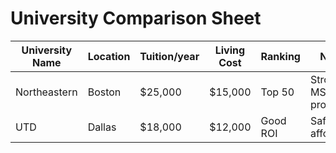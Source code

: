 # University Comparison Sheet

| University Name | Location | Tuition/year | Living Cost | Ranking | Notes |
|------------------|----------|---------------|--------------|---------|--------|
| Northeastern     | Boston   | $25,000       | $15,000      | Top 50  | Strong MSIS program |
| UTD              | Dallas   | $18,000       | $12,000      | Good ROI| Safe & affordable |

